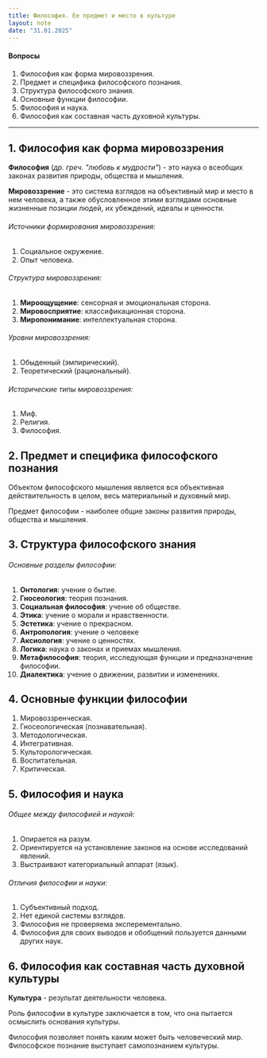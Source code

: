 ```yaml
---
title: Философия. Ее предмет и место в культуре
layout: note
date: "31.01.2025"
---
```


#### Вопросы

1. Философия как форма мировоззрения.
2. Предмет и специфика философского познания.
3. Структура философского знания.
4. Основные функции философии.
5. Философия и наука.
6. Философия как составная часть духовной культуры.

---

##  1. Философия как форма мировоззрения

**Философия** (*др. греч. "любовь к мудрости"*) - это наука о всеобщих законах развития природы, общества и мышления.

**Мировоззрение** - это система взглядов на объективный мир и место в нем человека, а также обусловленное этими взглядами основные жизненные позиции людей, их убеждений, идеалы и ценности.

###### Источники формирования мировоззрения:

1. Социальное окружение.
2. Опыт человека.

###### Структура мировоззрения:

1. **Мироощущение**: сенсорная и эмоциональная сторона.
2. **Мировосприятие**: классификационная сторона.
3. **Миропонимание**: интеллектуальная сторона.

###### Уровни мировоззрения:

1. Обыденный (эмпирический).
2. Теоретический (рациональный).

###### Исторические типы мировоззрения:

1. Миф.
2. Религия.
3. Философия.

## 2. Предмет и специфика философского познания

Объектом философского мышления является вся объективная действительность в целом, весь материальный и духовный мир.

Предмет философии - наиболее общие законы развития природы, общества и мышления.

## 3. Структура философского знания

###### Основные разделы философии:

1. **Онтология**: учение о бытие.
2. **Гносеология**: теория познания.
3. **Социальная философия**: учение об обществе.
4. **Этика**: учение о морали и нравственности.
5. **Эстетика**: учение о прекрасном.
6. **Антропология**: учение о человеке
7. **Аксиология**: учение о ценностях.
8. **Логика**: наука о законах и приемах мышления.
9. **Метафилософия**: теория, исследующая функции и предназначение философии.
10. **Диалектика**: учение о движении, развитии и изменениях.


## 4. Основные функции философии

1. Мировоззренческая.
2. Гносеологическая (познавательная).
3. Методологическая.
4. Интегративная.
5. Культорологическая.
6. Воспитательная.
7. Критическая.

## 5. Философия и наука

###### Общее между философией и наукой:

1. Опирается на разум.
2. Ориентируется на установление законов на основе исследований явлений.
3. Выстраивают категориальный аппарат (язык).

###### Отличия философии и науки:

1. Субъективный подход.
2. Нет единой системы взглядов.
3. Философия не проверяема эксперементально.
4. Философия для своих выводов и обобщений пользуется данными других наук.

## 6. Философия как составная часть духовной культуры

**Культура** - результат деятельности человека.

Роль философии в культуре заключается в том, что она пытается осмыслить основания культуры.

Философия позволяет понять каким может быть человеческий мир. Философское познание выступает самопознанием культуры.